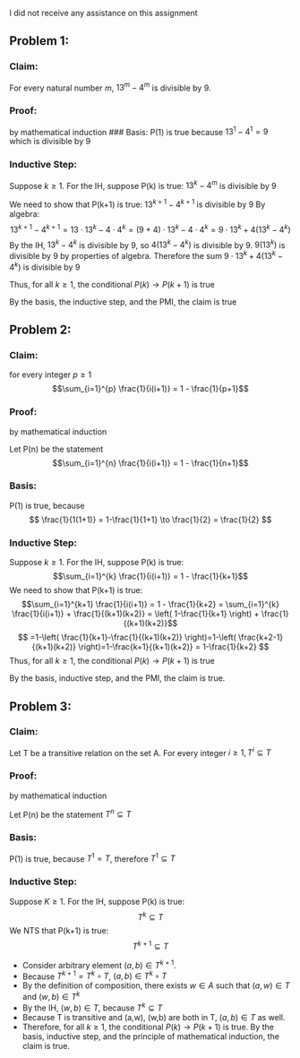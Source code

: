 I did not receive any assistance on this assignment
## Problem 1:
### Claim:  
For every natural number $m$, $13^m - 4^m$ is divisible by 9.

### Proof: 
by mathematical induction
\### Basis: 
P(1) is true because $13^1-4^1=9$ which is divisible by 9

### Inductive Step:
Suppose $k \geq 1$. For the IH, suppose P(k) is true:
$13^k-4^m$ is divisible by 9

We need to show that P(k+1) is true: $13^{k+1} - 4^{k+1}$ is divisible by 9
By algebra:
$$
13^{k+1} - 4^{k+1} = 13 \cdot 13^k - 4 \cdot 4^k = (9+4) \cdot 13^k - 4 \cdot 4^k = 9 \cdot 13^k + 4(13^k - 4^k)
$$
By the IH, $13^k-4^k$ is divisible by 9, so $4(13^k-4^k)$ is divisible by 9. $9(13^k)$ is divisible by 9 by properties of algebra. Therefore the sum $9 \cdot 13^k + 4(13^k - 4^k)$ is divisible by 9

Thus, for all $k \geq 1$, the conditional $P(k) \to P(k+1)$ is true

By the basis, the inductive step, and the PMI, the claim is true

## Problem 2:

### Claim: 
for every integer $p \geq 1$
$$\sum_{i=1}^{p} \frac{1}{i(i+1)} = 1 - \frac{1}{p+1}$$
### Proof: 
by mathematical induction

Let P(n) be the statement
$$\sum_{i=1}^{n} \frac{1}{i(i+1)} = 1 - \frac{1}{n+1}$$
### Basis:
P(1) is true, because
$$
\frac{1}{1(1+1)} = 1-\frac{1}{1+1} \to \frac{1}{2} = \frac{1}{2}
$$
### Inductive Step:
Suppose $k \geq 1$. For the IH, suppose P(k) is true:
$$\sum_{i=1}^{k} \frac{1}{i(i+1)} = 1 - \frac{1}{k+1}$$
We need to show that P(k+1) is true:
$$\sum_{i=1}^{k+1} \frac{1}{i(i+1)} = 1 - \frac{1}{k+2} = \sum_{i=1}^{k} \frac{1}{i(i+1)} + \frac{1}{(k+1)(k+2)} = \left( 1-\frac{1}{k+1} \right) + \frac{1}{(k+1)(k+2)}$$
$$
=1-\left( \frac{1}{k+1}-\frac{1}{(k+1)(k+2)} \right)=1-\left( \frac{k+2-1}{(k+1)(k+2)} \right)=1-\frac{k+1}{(k+1)(k+2)} = 1-\frac{1}{k+2}
$$
Thus, for all $k \geq 1$, the conditional $P(k) \to P(k+1)$ is true

By the basis, inductive step, and the PMI, the claim is true.

## Problem 3:

### Claim:
Let T be a transitive relation on the set A. For every integer $i ≥ 1, T^i ⊆ T$

### Proof:
by mathematical induction

Let P(n) be the statement $T^n \subseteq T$
### Basis:
P(1) is true, because $T^1 = T$, therefore $T^1 \subseteq T$

### Inductive Step:
Suppose $K \geq 1$. For the IH, suppose P(k) is true:
$$
T^k \subseteq T
$$
We NTS that P(k+1) is true:
$$
T^{k+1} \subseteq T
$$
- Consider arbitrary element $(a,b) \in T^{k+1}$. 
- Because $T^{k+1} = T^k \circ T$, $(a,b) \in T^k \circ T$
- By the definition of composition, there exists $w \in A$ such that $(a,w) \in T$ and $(w,b) \in T^k$ 
- By the IH, $(w,b) \in T$, because $T^k \subseteq T$
- Because T is transitive and (a,w), (w,b) are both in T, $(a,b) \in T$ as well.
- Therefore, for all $k≥1$, the conditional $P(k)→P(k+1)$ is true.
By the basis, inductive step, and the principle of mathematical induction, the claim is true.
